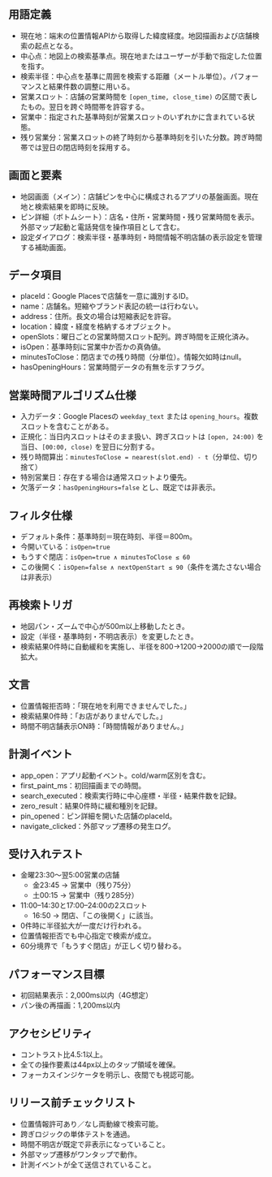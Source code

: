 ## 用語定義
- 現在地：端末の位置情報APIから取得した緯度経度。地図描画および店舗検索の起点となる。
- 中心点：地図上の検索基準点。現在地またはユーザーが手動で指定した位置を指す。
- 検索半径：中心点を基準に周囲を検索する距離（メートル単位）。パフォーマンスと結果件数の調整に用いる。
- 営業スロット：店舗の営業時間を `[open_time, close_time)` の区間で表したもの。翌日を跨ぐ時間帯を許容する。
- 営業中：指定された基準時刻が営業スロットのいずれかに含まれている状態。
- 残り営業分：営業スロットの終了時刻から基準時刻を引いた分数。跨ぎ時間帯では翌日の閉店時刻を採用する。

## 画面と要素
- 地図画面（メイン）：店舗ピンを中心に構成されるアプリの基盤画面。現在地と検索結果を即時に反映。
- ピン詳細（ボトムシート）：店名・住所・営業時間・残り営業時間を表示。外部マップ起動と電話発信を操作項目として含む。
- 設定ダイアログ：検索半径・基準時刻・時間情報不明店舗の表示設定を管理する補助画面。

## データ項目
- placeId：Google Placesで店舗を一意に識別するID。
- name：店舗名。短縮やブランド表記の統一は行わない。
- address：住所。長文の場合は短縮表記を許容。
- location：緯度・経度を格納するオブジェクト。
- openSlots：曜日ごとの営業時間スロット配列。跨ぎ時間を正規化済み。
- isOpen：基準時刻に営業中か否かの真偽値。
- minutesToClose：閉店までの残り時間（分単位）。情報欠如時はnull。
- hasOpeningHours：営業時間データの有無を示すフラグ。

## 営業時間アルゴリズム仕様
- 入力データ：Google Placesの `weekday_text` または `opening_hours`。複数スロットを含むことがある。
- 正規化：当日内スロットはそのまま扱い、跨ぎスロットは `[open, 24:00)` を当日、`[00:00, close)` を翌日に分割する。
- 残り時間算出：`minutesToClose = nearest(slot.end) - t`（分単位、切り捨て）
- 特別営業日：存在する場合は通常スロットより優先。
- 欠落データ：`hasOpeningHours=false` とし、既定では非表示。

## フィルタ仕様
- デフォルト条件：基準時刻＝現在時刻、半径＝800m。
- 今開いている：`isOpen=true`
- もうすぐ閉店：`isOpen=true ∧ minutesToClose ≤ 60`
- この後開く：`isOpen=false ∧ nextOpenStart ≤ 90`（条件を満たさない場合は非表示）

## 再検索トリガ
- 地図パン・ズームで中心が500m以上移動したとき。
- 設定（半径・基準時刻・不明店表示）を変更したとき。
- 検索結果0件時に自動緩和を実施し、半径を800→1200→2000の順で一段階拡大。

## 文言
- 位置情報拒否時：「現在地を利用できませんでした。」
- 検索結果0件時：「お店がありませんでした。」
- 時間不明店舗表示ON時：「時間情報がありません。」

## 計測イベント
- app_open：アプリ起動イベント。cold/warm区別を含む。
- first_paint_ms：初回描画までの時間。
- search_executed：検索実行時に中心座標・半径・結果件数を記録。
- zero_result：結果0件時に緩和種別を記録。
- pin_opened：ピン詳細を開いた店舗のplaceId。
- navigate_clicked：外部マップ遷移の発生ログ。

## 受け入れテスト
- 金曜23:30〜翌5:00営業の店舗  
  - 金23:45 → 営業中（残り75分）  
  - 土00:15 → 営業中（残り285分）
- 11:00–14:30と17:00–24:00の2スロット  
  - 16:50 → 閉店、「この後開く」に該当。
- 0件時に半径拡大が一度だけ行われる。
- 位置情報拒否でも中心指定で検索が成立。
- 60分境界で「もうすぐ閉店」が正しく切り替わる。

## パフォーマンス目標
- 初回結果表示：2,000ms以内（4G想定）
- パン後の再描画：1,200ms以内

## アクセシビリティ
- コントラスト比4.5:1以上。
- 全ての操作要素は44px以上のタップ領域を確保。
- フォーカスインジケータを明示し、夜間でも視認可能。

## リリース前チェックリスト
- 位置情報許可あり／なし両動線で検索可能。
- 跨ぎロジックの単体テストを通過。
- 時間不明店が既定で非表示になっていること。
- 外部マップ遷移がワンタップで動作。
- 計測イベントが全て送信されていること。